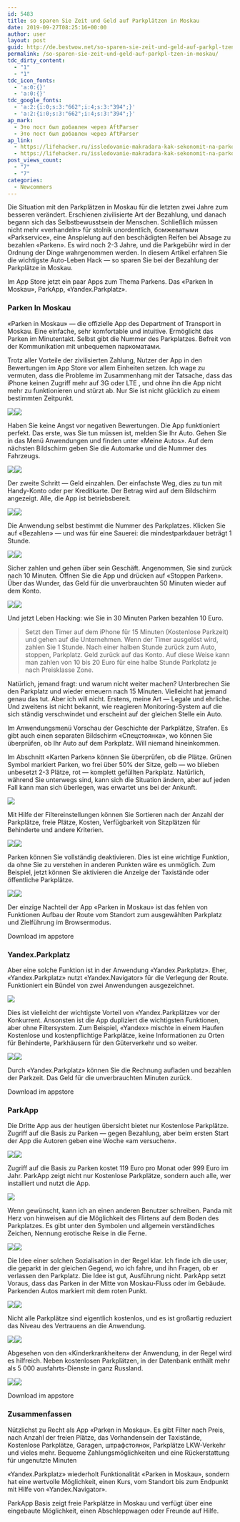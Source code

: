 ```yaml
---
id: 5483
title: so sparen Sie Zeit und Geld auf Parkplätzen in Moskau
date: 2019-09-27T08:25:16+00:00
author: user
layout: post
guid: http://de.bestwow.net/so-sparen-sie-zeit-und-geld-auf-parkpl-tzen-in-moskau/
permalink: /so-sparen-sie-zeit-und-geld-auf-parkpl-tzen-in-moskau/
tdc_dirty_content:
  - "1"
  - "1"
tdc_icon_fonts:
  - 'a:0:{}'
  - 'a:0:{}'
tdc_google_fonts:
  - 'a:2:{i:0;s:3:"662";i:4;s:3:"394";}'
  - 'a:2:{i:0;s:3:"662";i:4;s:3:"394";}'
ap_mark:
  - Это пост был добавлен через AftParser
  - Это пост был добавлен через AftParser
ap_link:
  - https://lifehacker.ru/issledovanie-makradara-kak-sekonomit-na-parkovkah-v-moskve/
  - https://lifehacker.ru/issledovanie-makradara-kak-sekonomit-na-parkovkah-v-moskve/
post_views_count:
  - "7"
  - "7"
categories:
  - Newcommers
---
```

Die Situation mit den Parkplätzen in Moskau für die letzten zwei Jahre zum besseren verändert. Erschienen zivilisierte Art der Bezahlung, und danach begann sich das Selbstbewusstsein der Menschen. Schließlich müssen nicht mehr «verhandeln» für stolnik unordentlich, бомжеватыми «Parkservice», eine Anspielung auf den beschädigten Reifen bei Absage zu bezahlen «Parken». Es wird noch 2-3 Jahre, und die Parkgebühr wird in der Ordnung der Dinge wahrgenommen werden. In diesem Artikel erfahren Sie die wichtigste Auto-Leben Hack — so sparen Sie bei der Bezahlung der Parkplätze in Moskau.  


Im App Store jetzt ein paar Apps zum Thema Parkens. Das «Parken In Moskau», ParkApp, «Yandex.Parkplatz».

### Parken In Moskau

«Parken in Moskau» — die offizielle App des Department of Transport in Moskau. Eine einfache, sehr komfortable und intuitive. Ermöglicht das Parken im Minutentakt. Selbst gibt die Nummer des Parkplatzes. Befreit von der Kommunikation mit unbequemen паркоматами.

Trotz aller Vorteile der zivilisierten Zahlung, Nutzer der App in den Bewertungen im App Store vor allem Einheiten setzen. Ich wage zu vermuten, dass die Probleme im Zusammenhang mit der Tatsache, dass das iPhone keinen Zugriff mehr auf 3G oder LTE , und ohne ihn die App nicht mehr zu funktionieren und stürzt ab. Nur Sie ist nicht glücklich zu einem bestimmten Zeitpunkt.

![](http://de.bestwow.net/wp-content/uploads/2019/09/kak-sekonomit-vremya-i-den-gi-na-parkovkah-v-moskve-1.png)![](http://de.bestwow.net/wp-content/uploads/2019/09/kak-sekonomit-vremya-i-den-gi-na-parkovkah-v-moskve-2.png) 

Haben Sie keine Angst vor negativen Bewertungen. Die App funktioniert perfekt. Das erste, was Sie tun müssen ist, melden Sie Ihr Auto. Gehen Sie in das Menü Anwendungen und finden unter «Meine Autos». Auf dem nächsten Bildschirm geben Sie die Automarke und die Nummer des Fahrzeugs.

![](http://de.bestwow.net/wp-content/uploads/2019/09/kak-sekonomit-vremya-i-den-gi-na-parkovkah-v-moskve-3.jpg)![](http://de.bestwow.net/wp-content/uploads/2019/09/kak-sekonomit-vremya-i-den-gi-na-parkovkah-v-moskve-4.png) 

Der zweite Schritt — Geld einzahlen. Der einfachste Weg, dies zu tun mit Handy-Konto oder per Kreditkarte. Der Betrag wird auf dem Bildschirm angezeigt. Alle, die App ist betriebsbereit.

![](http://de.bestwow.net/wp-content/uploads/2019/09/kak-sekonomit-vremya-i-den-gi-na-parkovkah-v-moskve-5.png)![](http://de.bestwow.net/wp-content/uploads/2019/09/kak-sekonomit-vremya-i-den-gi-na-parkovkah-v-moskve-6.jpg) 

Die Anwendung selbst bestimmt die Nummer des Parkplatzes. Klicken Sie auf «Bezahlen» — und was für eine Sauerei: die mindestparkdauer beträgt 1 Stunde.

![](http://de.bestwow.net/wp-content/uploads/2019/09/kak-sekonomit-vremya-i-den-gi-na-parkovkah-v-moskve-7.jpg)![](http://de.bestwow.net/wp-content/uploads/2019/09/kak-sekonomit-vremya-i-den-gi-na-parkovkah-v-moskve-8.jpg) 

Sicher zahlen und gehen über sein Geschäft. Angenommen, Sie sind zurück nach 10 Minuten. Öffnen Sie die App und drücken auf «Stoppen Parken». Über das Wunder, das Geld für die unverbrauchten 50 Minuten wieder auf dem Konto.

![](http://de.bestwow.net/wp-content/uploads/2019/09/kak-sekonomit-vremya-i-den-gi-na-parkovkah-v-moskve-9.jpg)![](http://de.bestwow.net/wp-content/uploads/2019/09/kak-sekonomit-vremya-i-den-gi-na-parkovkah-v-moskve-10.jpg) 

Und jetzt Leben Hacking: wie Sie in 30 Minuten Parken bezahlen 10 Euro.

> Setzt den Timer auf dem iPhone für 15 Minuten (Kostenlose Parkzeit) und gehen auf die Unternehmen. Wenn der Timer ausgelöst wird, zahlen Sie 1 Stunde. Nach einer halben Stunde zurück zum Auto, stoppen, Parkplatz. Geld zurück auf das Konto. Auf diese Weise kann man zahlen von 10 bis 20 Euro für eine halbe Stunde Parkplatz je nach Preisklasse Zone.

Natürlich, jemand fragt: und warum nicht weiter machen? Unterbrechen Sie den Parkplatz und wieder erneuern nach 15 Minuten. Vielleicht hat jemand genau das tut. Aber ich will nicht. Erstens, meine Art — Legale und ehrliche. Und zweitens ist nicht bekannt, wie reagieren Monitoring-System auf die sich ständig verschwindet und erscheint auf der gleichen Stelle ein Auto.

Im Anwendungsmenü Vorschau der Geschichte der Parkplätze, Strafen. Es gibt auch einen separaten Bildschirm «Спецстоянка», wo können Sie überprüfen, ob Ihr Auto auf dem Parkplatz. Will niemand hineinkommen.

Im Abschnitt «Karten Parken» können Sie überprüfen, ob die Plätze. Grünen Symbol markiert Parken, wo frei über 50% der Sitze, gelb — wo blieben unbesetzt 2-3 Plätze, rot — komplett gefüllten Parkplatz. Natürlich, während Sie unterwegs sind, kann sich die Situation ändern, aber auf jeden Fall kann man sich überlegen, was erwartet uns bei der Ankunft.

![](http://de.bestwow.net/wp-content/uploads/2019/09/kak-sekonomit-vremya-i-den-gi-na-parkovkah-v-moskve-11.png) 

Mit Hilfe der Filtereinstellungen können Sie Sortieren nach der Anzahl der Parkplätze, freie Plätze, Kosten, Verfügbarkeit von Sitzplätzen für Behinderte und andere Kriterien.

![](http://de.bestwow.net/wp-content/uploads/2019/09/kak-sekonomit-vremya-i-den-gi-na-parkovkah-v-moskve-12.png)![](http://de.bestwow.net/wp-content/uploads/2019/09/kak-sekonomit-vremya-i-den-gi-na-parkovkah-v-moskve-13.png) 

Parken können Sie vollständig deaktivieren. Dies ist eine wichtige Funktion, da ohne Sie zu verstehen in anderen Punkten wäre es unmöglich. Zum Beispiel, jetzt können Sie aktivieren die Anzeige der Taxistände oder öffentliche Parkplätze.

![](http://de.bestwow.net/wp-content/uploads/2019/09/kak-sekonomit-vremya-i-den-gi-na-parkovkah-v-moskve-14.png)![](http://de.bestwow.net/wp-content/uploads/2019/09/kak-sekonomit-vremya-i-den-gi-na-parkovkah-v-moskve-15.png) 

Der einzige Nachteil der App «Parken in Moskau» ist das fehlen von Funktionen Aufbau der Route vom Standort zum ausgewählten Parkplatz und Zielführung im Browsermodus.

<div>
  Download im appstore
</div>

### Yandex.Parkplatz

Aber eine solche Funktion ist in der Anwendung «Yandex.Parkplatz». Eher, «Yandex.Parkplatz» nutzt «Yandex.Navigator» für die Verlegung der Route. Funktioniert ein Bündel von zwei Anwendungen ausgezeichnet.

![](http://de.bestwow.net/wp-content/uploads/2019/09/kak-sekonomit-vremya-i-den-gi-na-parkovkah-v-moskve-16.png) 

Dies ist vielleicht der wichtigste Vorteil von «Yandex.Parkplätze» vor der Konkurrent. Ansonsten ist die App dupliziert die wichtigsten Funktionen, aber ohne Filtersystem. Zum Beispiel, «Yandex» mischte in einem Haufen Kostenlose und kostenpflichtige Parkplätze, keine Informationen zu Orten für Behinderte, Parkhäusern für den Güterverkehr und so weiter.

![](http://de.bestwow.net/wp-content/uploads/2019/09/kak-sekonomit-vremya-i-den-gi-na-parkovkah-v-moskve-17.png)![](http://de.bestwow.net/wp-content/uploads/2019/09/kak-sekonomit-vremya-i-den-gi-na-parkovkah-v-moskve-18.png) 

Durch «Yandex.Parkplatz» können Sie die Rechnung aufladen und bezahlen der Parkzeit. Das Geld für die unverbrauchten Minuten zurück.

<div>
  Download im appstore
</div>

### ParkApp

Die Dritte App aus der heutigen übersicht bietet nur Kostenlose Parkplätze. Zugriff auf die Basis zu Parken — gegen Bezahlung, aber beim ersten Start der App die Autoren geben eine Woche «am versuchen».

![](http://de.bestwow.net/wp-content/uploads/2019/09/kak-sekonomit-vremya-i-den-gi-na-parkovkah-v-moskve-19.png)![](http://de.bestwow.net/wp-content/uploads/2019/09/kak-sekonomit-vremya-i-den-gi-na-parkovkah-v-moskve-20.png) 

Zugriff auf die Basis zu Parken kostet 119 Euro pro Monat oder 999 Euro im Jahr. ParkApp zeigt nicht nur Kostenlose Parkplätze, sondern auch alle, wer installiert und nutzt die App.

![](http://de.bestwow.net/wp-content/uploads/2019/09/kak-sekonomit-vremya-i-den-gi-na-parkovkah-v-moskve-21.png) 

Wenn gewünscht, kann ich an einen anderen Benutzer schreiben. Panda mit Herz von hinweisen auf die Möglichkeit des Flirtens auf dem Boden des Parkplatzes. Es gibt unter den Symbolen und allgemein verständliches Zeichen, Nennung erotische Reise in die Ferne.

![](http://de.bestwow.net/wp-content/uploads/2019/09/kak-sekonomit-vremya-i-den-gi-na-parkovkah-v-moskve-22.png)![](http://de.bestwow.net/wp-content/uploads/2019/09/kak-sekonomit-vremya-i-den-gi-na-parkovkah-v-moskve-23.png) 

Die Idee einer solchen Sozialisation in der Regel klar. Ich finde ich die user, die geparkt in der gleichen Gegend, wo ich fahre, und ihn Fragen, ob er verlassen den Parkplatz. Die Idee ist gut, Ausführung nicht. ParkApp setzt Voraus, dass das Parken in der Mitte von Moskau-Fluss oder im Gebäude. Parkenden Autos markiert mit dem roten Punkt.

![](http://de.bestwow.net/wp-content/uploads/2019/09/kak-sekonomit-vremya-i-den-gi-na-parkovkah-v-moskve-24.png)![](http://de.bestwow.net/wp-content/uploads/2019/09/kak-sekonomit-vremya-i-den-gi-na-parkovkah-v-moskve-25.png) 

Nicht alle Parkplätze sind eigentlich kostenlos, und es ist großartig reduziert das Niveau des Vertrauens an die Anwendung.

![](http://de.bestwow.net/wp-content/uploads/2019/09/kak-sekonomit-vremya-i-den-gi-na-parkovkah-v-moskve-26.png)![](http://de.bestwow.net/wp-content/uploads/2019/09/kak-sekonomit-vremya-i-den-gi-na-parkovkah-v-moskve-27.png) 

Abgesehen von den «Kinderkrankheiten» der Anwendung, in der Regel wird es hilfreich. Neben kostenlosen Parkplätzen, in der Datenbank enthält mehr als 5 000 ausfahrts-Dienste in ganz Russland.

![](http://de.bestwow.net/wp-content/uploads/2019/09/kak-sekonomit-vremya-i-den-gi-na-parkovkah-v-moskve-28.png)![](http://de.bestwow.net/wp-content/uploads/2019/09/kak-sekonomit-vremya-i-den-gi-na-parkovkah-v-moskve-29.png) 

<div>
  Download im appstore
</div>

### Zusammenfassen

Nützlichst zu Recht als App «Parken in Moskau». Es gibt Filter nach Preis, nach Anzahl der freien Plätze, das Vorhandensein der Taxistände, Kostenlose Parkplätze, Garagen, штрафстоянок, Parkplätze LKW-Verkehr und vieles mehr. Bequeme Zahlungsmöglichkeiten und eine Rückerstattung für ungenutzte Minuten

«Yandex.Parkplatz» wiederholt Funktionalität «Parken in Moskau», sondern hat eine wertvolle Möglichkeit, einen Kurs, vom Standort bis zum Endpunkt mit Hilfe von «Yandex.Navigator».

ParkApp Basis zeigt freie Parkplätze in Moskau und verfügt über eine eingebaute Möglichkeit, einen Abschleppwagen oder Freunde auf Hilfe.